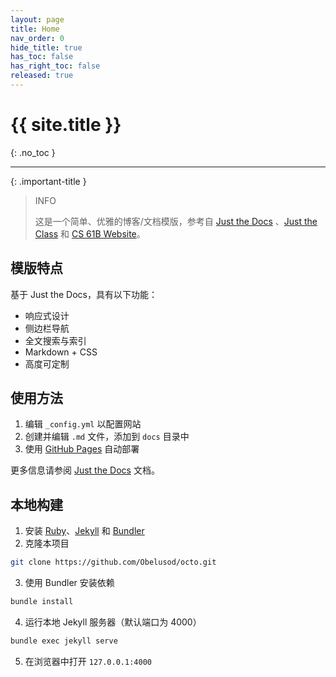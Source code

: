 ```yaml
---
layout: page
title: Home
nav_order: 0
hide_title: true
has_toc: false
has_right_toc: false
released: true
---
```


# {{ site.title }}
{: .no_toc }

---

{: .important-title }
> INFO
> 
> 这是一个简单、优雅的博客/文档模版，参考自 [Just the Docs](https://github.com/just-the-docs/just-the-docs) 、[Just the Class](https://github.com/kevinlin1/just-the-class) 和 [CS 61B Website](https://github.com/Berkeley-CS61B/skeleton-sp24)。

## 模版特点

基于 Just the Docs，具有以下功能：

- 响应式设计
- 侧边栏导航
- 全文搜索与索引
- Markdown + CSS
- 高度可定制

## 使用方法

1. 编辑 `_config.yml` 以配置网站
2. 创建并编辑 `.md` 文件，添加到 `docs` 目录中
3. 使用 [GitHub Pages](https://pages.github.com) 自动部署

更多信息请参阅 [Just the Docs](https://just-the-docs.com) 文档。

## 本地构建

1. 安装 [Ruby](https://www.ruby-lang.org)、[Jekyll](https://jekyllrb.com) 和 [Bundler](https://bundler.io)
2. 克隆本项目
```bash
git clone https://github.com/Obelusod/octo.git
```
3. 使用 Bundler 安装依赖
```bash
bundle install
```
4. 运行本地 Jekyll 服务器（默认端口为 4000）
```bash
bundle exec jekyll serve
```
5. 在浏览器中打开 `127.0.0.1:4000`
